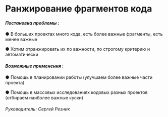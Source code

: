 # Ранжирование фрагментов кода

#### *Постановка проблемы* :

●  В больших проектах много кода, есть более важные фрагменты, есть
менее важные

● Хотим отранжировать их по важности, по строгому критерию и
автоматически

#### *Возможные применения* :

● Помощь в планировании работы (улучшаем более важные части
проекта)

● Помощь в массовых исследованиях кодовых разных проектов
(отбираем наиболее важные куски)

###### Руководитель: Сергей Резник